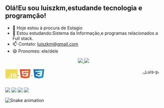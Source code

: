 ## Olá!Eu sou luiszkm,estudande tecnologia e programção!

- 🔭 Hoje estou à procura de Estagio
- 🌱 Estou estudando:Sistema da Informação,e programas relacionados a Full stack.
- 📫 Contato: luiszkm@gmail.com
- 😄 Pronomes: ele/dele

<div align="center">
  <a href="https://github.com/luiszkm">
  <img height="180em" src="https://github-readme-stats.vercel.app/api?username=luiszkm&show_icons=true&theme=gotham&include_all_commits=true&count_private=true"/>
  <img height="180em" src="https://github-readme-stats.vercel.app/api/top-langs/?username=luiszkm&layout=compact&langs_count=7&theme=gotham "/>
</div>
<div style="display: inline_block"><br>
  <img align="center" alt="Luis-Js" height="30" width="40" src="https://raw.githubusercontent.com/devicons/devicon/master/icons/javascript/javascript-plain.svg">
  <img align="center" alt="Luis-HTML" height="30" width="40" src="https://raw.githubusercontent.com/devicons/devicon/master/icons/html5/html5-original.svg">
  <img align="center" alt="Luis-CSS" height="30" width="40" src="https://raw.githubusercontent.com/devicons/devicon/master/icons/css3/css3-original.svg">
  <img align="right" alt="Luis-pic" height="150" style="border-radius:50px;"
       src="https://cdn.wallpapersafari.com/1/80/TIPFn8.png">
</div>
  
##
  
  
<div>
  <a href="https://www.instagram.com/luis_yoshi" target="_blank"><img src="https://img.shields.io/badge/-Instagram-%23E4405F?style=for-the-badge&logo=instagram&logoColor=white" target="_blank"></a>
 	<a href="https://www.twitch.tv/luiszkm" target="_blank"><img src="https://img.shields.io/badge/Twitch-9146FF?style=for-the-badge&logo=twitch&logoColor=white" target="_blank"></a>
  <a href = "mailto:luiszkm@gmail.com"><img src="https://img.shields.io/badge/-Gmail-%23333?style=for-the-badge&logo=gmail&logoColor=white" target="_blank"></a>
  <a href="www.linkedin.com/in/luis-soares-64b0a6227" target="_blank"><img src="https://img.shields.io/badge/-LinkedIn-%230077B5?style=for-the-badge&logo=linkedin&logoColor=white" target="_blank"></a> 
  
  ![Snake animation](https://github.com/luiszkm/Luiszkm/blob/main/.github-contribution-grid-snake.svg)


</div>

  

